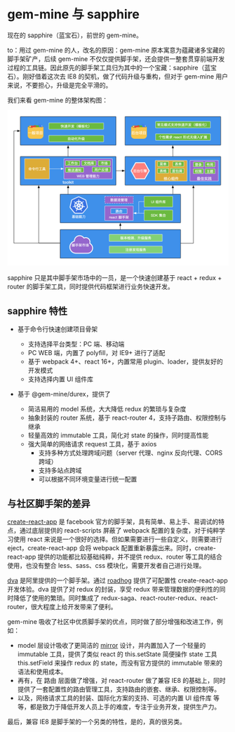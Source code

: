 # gem-mine 与 sapphire

现在的 <span class="blue">sapphire（蓝宝石）</span>，前世的 <span class="green">gem-mine</span>。

to：用过 gem-mine 的人，改名的原因：gem-mine 原本寓意为蕴藏诸多宝藏的 <span class="delete gray">脚手架</span>矿产，后续 gem-mine 不仅仅提供脚手架，还会提供一整套贯穿前端开发过程的工具链。因此原先的脚手架工具<span class="red">归为其中的一个宝藏</span>：<span class="blue">sapphire（蓝宝石）</span>。刚好借着这次去 IE8 的契机，做了代码升级与重构，但对于 gem-mine 用户来说，不要担心，升级是完全平滑的。


我们来看 gem-mine 的整体架构图：

<img src="./gem-mine.png"/>

sapphire 只是其中脚手架市场中的一员，是一个快速创建基于 react + redux + router 的脚手架工具，同时提供代码框架进行业务快速开发。

## sapphire 特性

* 基于命令行快速创建项目骨架

  * 支持选择平台类型：PC 端、移动端
  * PC WEB 端，内置了 polyfill，对 IE9+ 进行了适配
  * 基于 webpack 4+、react 16+，内置常用 plugin、loader，提供友好的开发模式
  * 支持选择内置 UI 组件库

* 基于 @gem-mine/durex，提供了

  * 简洁易用的 model 系统，大大降低 redux 的繁琐与复杂度
  * 抽象封装的 router 系统，基于 react-router 4，支持子路由、权限控制与继承
  * 轻量高效的 immutable 工具，简化对 state 的操作，同时提高性能
  * 强大简单的网络请求 request 工具，基于 axios
    * 支持多种方式处理跨域问题（server 代理、nginx 反向代理、CORS 跨域）
    * 支持多站点跨域
    * 可以根据不同环境变量进行统一配置

## 与社区脚手架的差异

<a href="https://github.com/facebookincubator/create-react-app" target="_blank">create-react-app</a> 是 facebook 官方的脚手架，具有简单、易上手、易调试的特点，通过底层提供的 react-scripts 屏蔽了 webpack 配置的复杂度，对于纯粹学习使用 react 来说是一个很好的选择。但如果需要进行一些自定义，则需要进行 eject，create-react-app 会将 webpack 配置重新暴露出来。同时，create-react-app 提供的功能都比较基础纯粹，并不提供 redux、router 等工具的结合使用，也没有整合 less、sass、css 模块化，需要开发者自己进行处理。

<a href="https://github.com/dvajs/dva" target="_blank">dva</a> 是阿里提供的一个脚手架。通过 <a href="https://github.com/sorrycc/roadhog" target="_blank">roadhog</a> 提供了可配置性 create-react-app 开发体验。dva 提供了对 redux 的封装，享受 redux 带来管理数据的便利性的同时降低了使用的繁琐。同时集成了 redux-saga、react-router-redux、react-router，很大程度上给开发带来了便利。

gem-mine 吸收了社区中优质脚手架的优点，同时做了部分增强和改进工作，例如：

* model 层设计吸收了更简洁的 <a href="https://github.com/mirrorjs/mirror" target="_blank">mirror</a> 设计，并内置加入了一个轻量的 immutable 工具，提供了类似 react 的 this.setState 简便操作 state 工具 this.setField 来操作 redux 的 state，而没有官方提供的 immutable 带来的语法和使用成本。
* 再有，在 路由 层面做了增强，对 react-router 做了兼容 IE8 的基础上，同时提供了一套配置性的路由管理工具，支持路由的嵌套、继承、权限控制等。
* 以及，网络请求工具的封装、国际化方案的支持、可选的内置 UI 组件库 等等，都是致力于降低开发人员上手的难度，专注于业务开发，提供生产力。

最后，兼容 IE8 是脚手架的一个另类的特性，是的，真的很另类。

